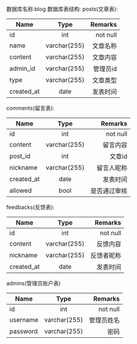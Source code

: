数据库名称:blog
数据库表结构:
posts(文章表):


| Name | Type | Remarks |
| - | :-: | -: |
| id | int | not null |
| name | varchar(255) | 文章名称 |
| content | varchar(255) | 文章内容|
| admin_id | varchar(255) | 管理员id |
| type | varchar(255) | 文章类型 |
| created_at | date | 发表时间 |


comments(留言表):


| Name | Type | Remarks |
| - | :-: | -: |
| id | int | not null |
| content | varchar(255) | 留言内容 |
| post_id | int | 文章id |
| nickname | varchar(255) | 留言人昵称 |
| created_at | date | 发表时间 |
| allowed | bool | 是否通过审核 |

feedbacks(反馈表):


| Name | Type | Remarks |
| - | :-: | -: |
| id | int | not null |
| content | varchar(255) | 反馈内容|
| nickname | varchar(255) | 反馈者昵称 |
| created_at | date | 发表时间 |


admins(管理员账户表)


| Name | Type | Remarks |
| - | :-: | -: |
| id | int | not null |
| username | varchar(255) | 管理员姓名 |
| password | varchar(255) | 密码 |
